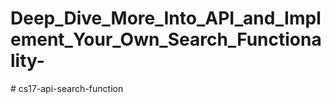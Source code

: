 # Deep_Dive_More_Into_API_and_Implement_Your_Own_Search_Functionality-
#   c s 1 7 - a p i - s e a r c h - f u n c t i o n  
 